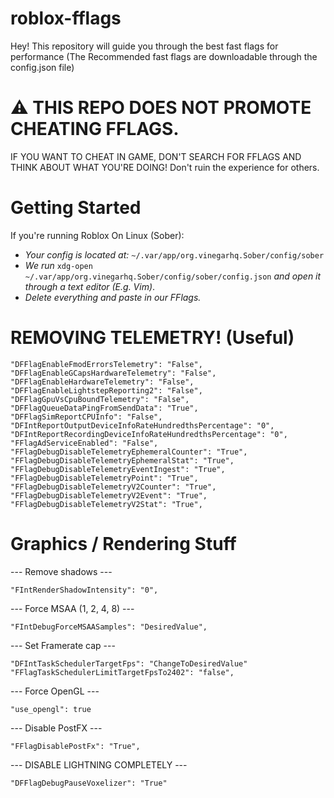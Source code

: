# roblox-fflags

Hey! This repository will guide you through the best fast flags for performance (The Recommended fast flags are downloadable through the config.json file)

# ⚠️ THIS REPO DOES NOT PROMOTE CHEATING FFLAGS. 
IF YOU WANT TO CHEAT IN GAME, DON'T SEARCH FOR FFLAGS AND THINK ABOUT WHAT YOU'RE DOING! Don't ruin the experience for others.

# Getting Started
If you're running Roblox On Linux (Sober):

- *Your config is located at:* ```~/.var/app/org.vinegarhq.Sober/config/sober```
- *We run* ```xdg-open ~/.var/app/org.vinegarhq.Sober/config/sober/config.json``` *and open it through a text editor (E.g. Vim)*.
- *Delete everything and paste in our FFlags.*

# REMOVING TELEMETRY! (Useful)

``` "DFFlagDebugAnalyticsSendUserId": "False",
"DFFlagEnableFmodErrorsTelemetry": "False",
"DFFlagEnableGCapsHardwareTelemetry": "False",
"DFFlagEnableHardwareTelemetry": "False",
"DFFlagEnableLightstepReporting2": "False",
"DFFlagGpuVsCpuBoundTelemetry": "False",
"DFFlagQueueDataPingFromSendData": "True",
"DFFlagSimReportCPUInfo": "False",
"DFIntReportOutputDeviceInfoRateHundredthsPercentage": "0",
"DFIntReportRecordingDeviceInfoRateHundredthsPercentage": "0",
"FFlagAdServiceEnabled": "False",
"FFlagDebugDisableTelemetryEphemeralCounter": "True",
"FFlagDebugDisableTelemetryEphemeralStat": "True",
"FFlagDebugDisableTelemetryEventIngest": "True",
"FFlagDebugDisableTelemetryPoint": "True",
"FFlagDebugDisableTelemetryV2Counter": "True",
"FFlagDebugDisableTelemetryV2Event": "True",
"FFlagDebugDisableTelemetryV2Stat": "True",
```
# Graphics / Rendering Stuff
--- Remove shadows ---

```
"FIntRenderShadowIntensity": "0",
```

--- Force MSAA (1, 2, 4, 8) ---

```
"FIntDebugForceMSAASamples": "DesiredValue",
```

--- Set Framerate cap ---

```
"DFIntTaskSchedulerTargetFps": "ChangeToDesiredValue"
"FFlagTaskSchedulerLimitTargetFpsTo2402": "false",
```

--- Force OpenGL ---

```
"use_opengl": true
```

--- Disable PostFX ---

```
"FFlagDisablePostFx": "True",
```

--- DISABLE LIGHTNING COMPLETELY ---

```
"DFFlagDebugPauseVoxelizer": "True"
```
